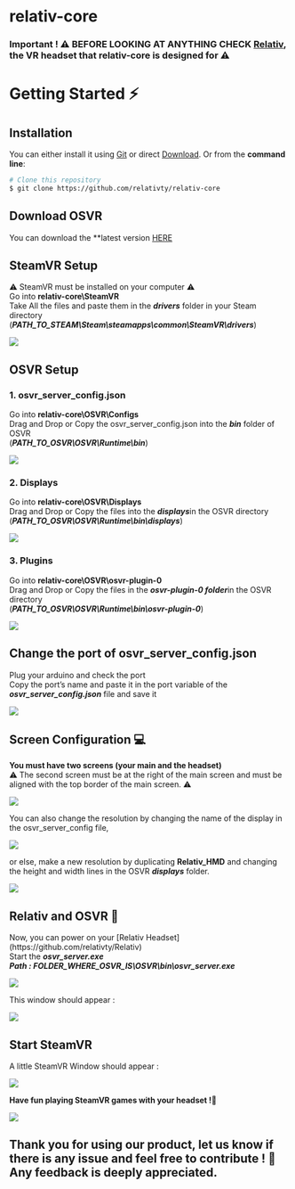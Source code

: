 # relativ-core

### Important ! ⚠ BEFORE LOOKING AT ANYTHING CHECK <a href="https://github.com/relativty/Relativ">Relativ</a>, the VR headset that relativ-core is designed for ⚠

# Getting Started ⚡️
## Installation
You can either install it using [Git](https://git-scm.com/) or direct [Download](https://github.com/relativty/relativ-core/archive/master.zip). Or from the <strong>command line</strong>:

```bash
# Clone this repository
$ git clone https://github.com/relativty/relativ-core
```


## Download OSVR
You can download the **latest version [HERE](http://access.osvr.com/binary/osvr-runtime-installer)


## SteamVR Setup
<p>⚠ SteamVR must be installed on your computer ⚠<br />
Go into <b>relativ-core\SteamVR</b><br />
Take All the files and paste them in the <b><i>drivers</i></b> folder in your Steam directory <br />
(<b><i>PATH_TO_STEAM\Steam\steamapps\common\SteamVR\drivers</i></b>)</p>

<img src="/img/steamVR_folder.png">


## OSVR Setup
### 1. osvr_server_config.json
<p>Go into <b>relativ-core\OSVR\Configs</b><br />
  Drag and Drop or Copy the osvr_server_config.json into the <b><i>bin</i></b> folder of OSVR<br />
(<b><i>PATH_TO_OSVR\OSVR\Runtime\bin</i></b>)</p>

<img src="/img/osvr_server_config.json.png">

### 2. Displays
<p>Go into <b>relativ-core\OSVR\Displays</b><br />
Drag and Drop or Copy the files into the <b><i>displays</i></b>in the OSVR directory<br />
(<b><i>PATH_TO_OSVR\OSVR\Runtime\bin\displays</i></b>)</p>

<img src="/img/relativ_hmd.png">

### 3. Plugins
<p>Go into <b>relativ-core\OSVR\osvr-plugin-0</b><br />
Drag and Drop or Copy the files in the <b><i>osvr-plugin-0 folder</i></b>in the OSVR directory<br />
(<b><i>PATH_TO_OSVR\OSVR\Runtime\bin\osvr-plugin-0</i></b>)</p>

<img src="/img/plugins.png">


## Change the port of osvr_server_config.json
<p>Plug your arduino and check the port <br />
Copy the port’s name and paste it in the port variable of the <b><i>osvr_server_config.json</i></b> file and save it</p>

<img src="/img/port.png">


## Screen Configuration 💻
<p><b>You must have two screens (your main and the headset)</b><br />
⚠ The second screen must be at the right of the main screen and must be aligned with the top border of the main screen. ⚠</p>

<img src="/img/screen_order.png">

You can also change the resolution by changing the name of the display in the osvr_server_config file,

<img src="/img/displays.png">

or else, make a new resolution by duplicating **Relativ_HMD** and changing the height and width lines in the OSVR ***displays*** folder.

<img src="/img/resolution.png">


## Relativ and OSVR 🤖
<p>Now, you can power on your [Relativ Headset](https://github.com/relativty/Relativ)<br />
Start the <b><i>osvr_server.exe</i></b><br />
<strong><i> Path : FOLDER_WHERE_OSVR_IS\OSVR\bin\osvr_server.exe</i></strong></p>

<img src="/img/osvr_server.png">

 This window should appear :

<img src="/img/osvr_server_terminal.png">


## Start SteamVR
A little SteamVR Window should appear :

<img src="/img/steamVR_checkwindow.png">

<b>Have fun playing SteamVR games with your headset !</b>🚀

<img src="/img/steamVR_game.png">



## Thank you for using our product, let us know if there is any issue and feel free to contribute ! 🤝 Any feedback is deeply appreciated.
